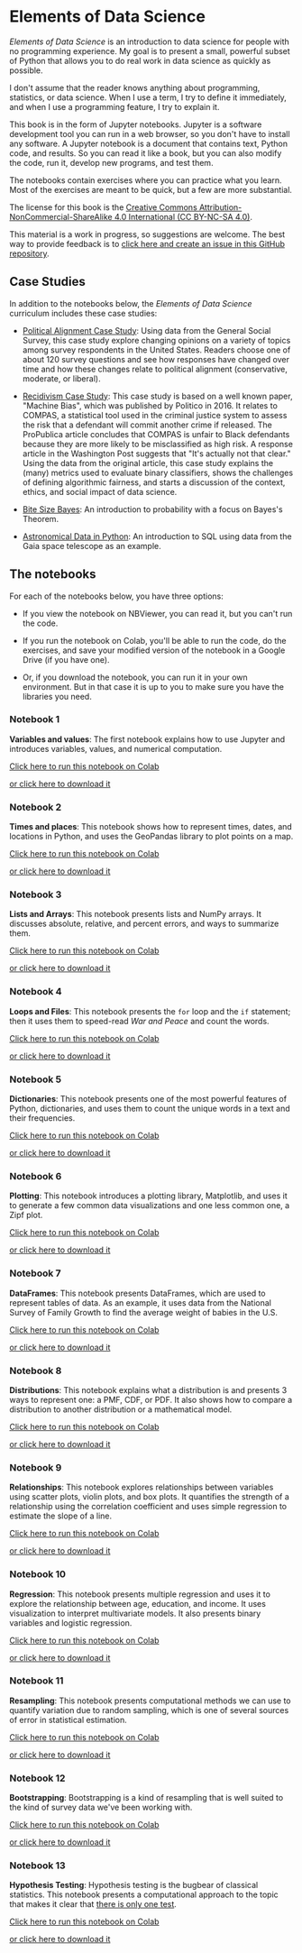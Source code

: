 # Elements of Data Science

*Elements of Data Science* is an introduction to data science for people with no programming experience.  My goal is to present a small, powerful subset of Python that allows you to do real work in data science as quickly as possible.  

I don't assume that the reader knows anything about programming, statistics, or data science.  When I use a term, I try to define it immediately, and when I use a programming feature, I try to explain it.

This book is in the form of Jupyter notebooks.  Jupyter is a software development tool you can run in a web browser, so you don't have to install any software.  A Jupyter notebook is a document that contains text, Python code, and results.  So you can read it like a book, but you can also modify the code, run it, develop new programs, and test them.

The notebooks contain exercises where you can practice what you learn.  Most of the exercises are meant to be quick, but a few are more substantial.

The license for this book is the [Creative Commons Attribution-NonCommercial-ShareAlike 4.0 International (CC BY-NC-SA 4.0)](https://creativecommons.org/licenses/by-nc-sa/4.0/).

This material is a work in progress, so suggestions are welcome.  The best way to provide feedback is to [click here and create an issue in this GitHub repository](https://github.com/AllenDowney/ElementsOfDataScience/issues).

## Case Studies

In addition to the notebooks below, the *Elements of Data Science* curriculum includes these case studies:

* [Political Alignment Case Study](https://allendowney.github.io/PoliticalAlignmentCaseStudy/): Using data from the General Social Survey, this case study explore changing opinions on a variety of topics among survey respondents in the United States. Readers choose one of about 120 survey questions and see how responses have changed over time and how these changes relate to political alignment (conservative, moderate, or liberal).

* [Recidivism Case Study](https://allendowney.github.io/RecidivismCaseStudy/): This case study is based on a well known paper, "Machine Bias", which was published by Politico in 2016.  It relates to COMPAS, a statistical tool used in the criminal justice system to assess the risk that a defendant will commit another crime if released. The ProPublica article concludes that COMPAS is unfair to Black defendants because they are more likely to be misclassified as high risk. A response article in the Washington Post suggests that "It's actually not that clear." Using the data from the original article, this case study explains the (many) metrics used to evaluate binary classifiers, shows the challenges of defining algorithmic fairness, and starts a discussion of the context, ethics, and social impact of data science.

* [Bite Size Bayes](https://allendowney.github.io/BiteSizeBayes/): An introduction to probability with a focus on Bayes's Theorem.

* [Astronomical Data in Python](https://allendowney.github.io/AstronomicalData/): An introduction to SQL using data from the Gaia space telescope as an example.


## The notebooks

For each of the notebooks below, you have three options:

* If you view the notebook on NBViewer, you can read it, but you can't run the code.  

* If you run the notebook on Colab, you'll be able to run the code, do the exercises, and save your modified version of the notebook in a Google Drive (if you have one).

* Or, if you download the notebook, you can run it in your own environment.  But in that case it is up to you to make sure you have the libraries you need.


### Notebook 1

**Variables and values**: The first notebook explains how to use Jupyter and introduces variables, values, and numerical computation.

[Click here to run this notebook on Colab](https://colab.research.google.com/github/AllenDowney/ElementsOfDataScience/blob/master/01_variables.ipynb)

[or click here to download it](https://github.com/AllenDowney/ElementsOfDataScience/raw/master/01_variables.ipynb)


### Notebook 2

**Times and places**: This notebook shows how to represent times, dates, and locations in Python, and uses the GeoPandas library to plot points on a map.

[Click here to run this notebook on Colab](https://colab.research.google.com/github/AllenDowney/ElementsOfDataScience/blob/master/02_times.ipynb)

[or click here to download it](https://github.com/AllenDowney/ElementsOfDataScience/raw/master/02_times.ipynb)


### Notebook 3

**Lists and Arrays**: This notebook presents lists and NumPy arrays.  It discusses absolute, relative, and percent errors, and ways to summarize them.

[Click here to run this notebook on Colab](https://colab.research.google.com/github/AllenDowney/ElementsOfDataScience/blob/master/03_arrays.ipynb)

[or click here to download it](https://github.com/AllenDowney/ElementsOfDataScience/raw/master/03_arrays.ipynb)


### Notebook 4

**Loops and Files**: This notebook presents the `for` loop and the `if` statement; then it uses them to speed-read *War and Peace* and count the words.

[Click here to run this notebook on Colab](https://colab.research.google.com/github/AllenDowney/ElementsOfDataScience/blob/master/04_loops.ipynb)

[or click here to download it](https://github.com/AllenDowney/ElementsOfDataScience/raw/master/04_loops.ipynb)


### Notebook 5

**Dictionaries**: This notebook presents one of the most powerful features of Python, dictionaries, and uses them to count the unique words in a text and their frequencies.

[Click here to run this notebook on Colab](https://colab.research.google.com/github/AllenDowney/ElementsOfDataScience/blob/master/05_dictionaries.ipynb)

[or click here to download it](https://github.com/AllenDowney/ElementsOfDataScience/raw/master/05_dictionaries.ipynb)


### Notebook 6

**Plotting**: This notebook introduces a plotting library, Matplotlib, and uses it to generate a few common data visualizations and one less common one, a Zipf plot.

[Click here to run this notebook on Colab](https://colab.research.google.com/github/AllenDowney/ElementsOfDataScience/blob/master/06_plotting.ipynb)

[or click here to download it](https://github.com/AllenDowney/ElementsOfDataScience/raw/master/06_plotting.ipynb)


### Notebook 7

**DataFrames**: This notebook presents DataFrames, which are used to represent tables of data.  As an example, it uses data from the National Survey of Family Growth to find the average weight of babies in the U.S.

[Click here to run this notebook on Colab](https://colab.research.google.com/github/AllenDowney/ElementsOfDataScience/blob/master/07_dataframes.ipynb)

[or click here to download it](https://github.com/AllenDowney/ElementsOfDataScience/raw/master/07_dataframes.ipynb)


### Notebook 8

**Distributions**: This notebook explains what a distribution is and presents 3 ways to represent one: a PMF, CDF, or PDF.  It also shows how to compare a distribution to another distribution or a mathematical model.

[Click here to run this notebook on Colab](https://colab.research.google.com/github/AllenDowney/ElementsOfDataScience/blob/master/08_distributions.ipynb)

[or click here to download it](https://github.com/AllenDowney/ElementsOfDataScience/raw/master/08_distributions.ipynb)


### Notebook 9

**Relationships**: This notebook explores relationships between variables using scatter plots, violin plots, and box plots.  It quantifies the strength of a relationship using the correlation coefficient and uses simple regression to estimate the slope of a line.

[Click here to run this notebook on Colab](https://colab.research.google.com/github/AllenDowney/ElementsOfDataScience/blob/master/09_relationships.ipynb)

[or click here to download it](https://github.com/AllenDowney/ElementsOfDataScience/raw/master/09_relationships.ipynb)


### Notebook 10

**Regression**: This notebook presents multiple regression and uses it to explore the relationship between age, education, and income.  It uses visualization to interpret multivariate models.  It also presents binary variables and logistic regression.

[Click here to run this notebook on Colab](https://colab.research.google.com/github/AllenDowney/ElementsOfDataScience/blob/master/10_regression.ipynb)

[or click here to download it](https://github.com/AllenDowney/ElementsOfDataScience/raw/master/10_regression.ipynb)


### Notebook 11

**Resampling**: This notebook presents computational methods we can use to
quantify variation due to random sampling, which is one of several sources
of error in statistical estimation.

[Click here to run this notebook on Colab](https://colab.research.google.com/github/AllenDowney/ElementsOfDataScience/blob/master/11_resampling.ipynb)

[or click here to download it](https://github.com/AllenDowney/ElementsOfDataScience/raw/master/11_resampling.ipynb)


### Notebook 12

**Bootstrapping**: Bootstrapping is a kind of resampling that is well suited
to the kind of survey data we've been working with.

[Click here to run this notebook on Colab](https://colab.research.google.com/github/AllenDowney/ElementsOfDataScience/blob/master/12_bootstrap.ipynb)

[or click here to download it](https://github.com/AllenDowney/ElementsOfDataScience/raw/master/12_bootstrap.ipynb)


### Notebook 13

**Hypothesis Testing**: Hypothesis testing is the bugbear of classical statistics.
This notebook presents a computational approach to the topic that makes it clear
that [there is only one test](http://allendowney.blogspot.com/2016/06/there-is-still-only-one-test.html).

[Click here to run this notebook on Colab](https://colab.research.google.com/github/AllenDowney/ElementsOfDataScience/blob/master/13_hypothesis.ipynb)

[or click here to download it](https://github.com/AllenDowney/ElementsOfDataScience/raw/master/13_hypothesis.ipynb)
